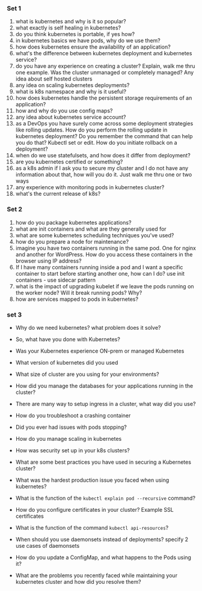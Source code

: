 ### Set 1
1. what is kubernetes and why is it so popular?
2. what exactly is self healing in kubernetes?
3. do you think kubernetes is portable, if yes how?
4. in kubernetes basics we have pods, why do we use them?
5. how does kubernetes ensure the availability of an application?
6. what's the difference between kubernetes deployment and kubernetes service?
7. do you have any experience on creating a cluster? Explain, walk me thru one example. Was the cluster unmanaged or completely managed? Any idea about self hosted clusters
8. any idea on scaling kubernetes deployments?
9. what is k8s namespace and why is it useful?
10. how does kubernetes handle the persistent storage requirements of an application?
11. how and why do you use config maps?
12. any idea about kubernetes service account?
13. as a DevOps you have surely come across some deployment strategies like rolling updates. How do you perform the rolling update in kubernetes deployment? Do you remember the command that can help you do that? Kubectl set or edit. How do you initiate rollback on a deployment?
14. when do we use statefulsets, and how does it differ from deployment?
15. are you kubernetes certified or something?
16. as a k8s admin if I ask you to secure my cluster and I do not have any information about that, how will you do it. Just walk me thru one or two ways
17. any experience with monitoring pods in kubernetes cluster?
18. what's the current release of k8s?
### Set 2
1. how do you package kubernetes applications?
2. what are init containers and what are they generally used for
3. what are some kubernetes scheduling techniques you've used?
4. how do you prepare a node for maintenance?
5. imagine you have two containers running in the same pod. One for nginx and another for WordPress. How do you access these containers in the browser using IP address?
6. If I have many containers running inside a pod and I want a specific container to start before starting another one, how can I do? use init containers - use sidecar pattern
7. what is the impact of upgrading kubelet if we leave the pods running on the worker node? Will it break running pods? Why?
8. how are services mapped to pods in kubernetes?

### set 3
- Why do we need kubernetes? what problem does it solve?
- So, what have you done with Kubernetes?
- Was your Kubernetes experience ON-prem or managed Kubernetes
- What version of kubernetes did you used
- What size of cluster are you using for your environments?
- How did you manage the databases for your applications running in the cluster?
- There are many way to setup ingress in a cluster, what way did you use?

- How do you troubleshoot a crashing container
- Did you ever had issues with pods stopping?
- How do you manage scaling in kubernetes
- How was security set up in your k8s clusters?
- What are some best practices you have used in securing a Kubernetes cluster?
- What was the hardest production issue you faced when using kubernetes?
- What is the function of the `kubectl explain pod --recursive` command?
- How do you configure certificates in your cluster? Example SSL certificates
- What is the function of the command `kubectl api-resources`?
- When should you use daemonsets instead of deployments? specify 2 use cases of daemonsets
- How do you update a ConfigMap, and what happens to the Pods using it?
- What are the problems you recently faced while maintaining your kubernetes cluster and how did you resolve them?
